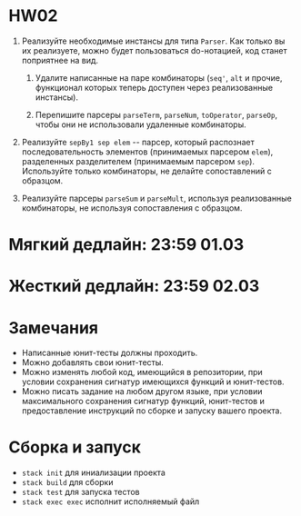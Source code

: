 # HW02

1. Реализуйте необходимые инстансы для типа `Parser`. Как только вы их реализуете, можно будет пользоваться do-нотацией, код станет поприятнее на вид.

   1. Удалите написанные на паре комбинаторы (`seq'`, `alt` и прочие, функционал которых теперь доступен через реализованные инстансы).

   2. Перепишите парсеры `parseTerm`, `parseNum`, `toOperator`, `parseOp`, чтобы они не использовали удаленные комбинаторы. 

2. Реализуйте `sepBy1 sep elem` -- парсер, который распознает последовательность элементов (принимаемых парсером `elem`), разделенных разделителем (принимаемым парсером `sep`). Используйте только комбинаторы, не делайте сопоставлений с образцом.

3. Реализуйте парсеры `parseSum` и `parseMult`, используя реализованные комбинаторы, не используя сопоставления с образцом.

# Мягкий дедлайн: 23:59 01.03

# Жесткий дедлайн: 23:59 02.03

# Замечания

* Написанные юнит-тесты должны проходить.
* Можно добавлять свои юнит-тесты.
* Можно изменять любой код, имеющийся в репозитории, при условии сохранения сигнатур имеющихся функций и юнит-тестов.
* Можно писать задание на любом другом языке, при условии максимального сохранения сигнатур функций, юнит-тестов и предоставление инструкций по сборке и запуску вашего проекта.

# Сборка и запуск

* `stack init` для иниализации проекта
* `stack build` для сборки
* `stack test` для запуска тестов
* `stack exec exec` исполнит исполняемый файл

